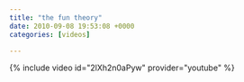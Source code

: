 ```yaml
---
title: "the fun theory"
date: 2010-09-08 19:53:08 +0000
categories: [videos]

---
```

{% include video id="2lXh2n0aPyw" provider="youtube" %}